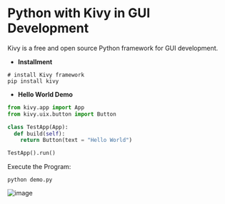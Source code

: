 # Python with Kivy in GUI Development

Kivy is a free and open source Python framework for GUI development.

- **Installment**

```command
# install Kivy framework
pip install kivy
```

- **Hello World Demo**

```python
from kivy.app import App
from kivy.uix.button import Button

class TestApp(App):
  def build(self):
    return Button(text = "Hello World")

TestApp().run()
```

Execute the Program:

```command
python demo.py
```

![image](https://user-images.githubusercontent.com/15795237/159803147-5232cc3e-1b46-4de9-be7d-f91ebaec3e25.png)
